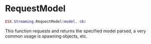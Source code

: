 # RequestModel

```lua
ESX.Streaming.RequestModel(model, cb)
```

This function requests and returns the specified model parsed, a very common usage is spawning objects, etc.
